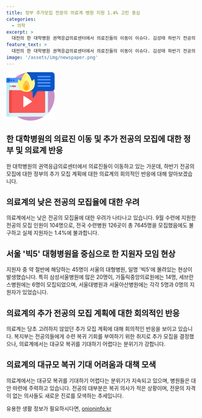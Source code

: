 ```yaml
---
title: 정부 추가모집 전문의 의료계 병원 지원 1.4% 고민 중심
categories:
  - 의학
excerpt: >
  대전의 한 대학병원 권역응급의료센터에서 의료진들의 이동이 이슈다. 김성태 하반기 전공의 모집이 1%대의 낮은 지원율로 마감되어 정부가 추가 모집을 검토 중이다. 보건복지부는 전날 마감된 모집에 104명이 지원한 것으로 밝혔는데, 45명은 빅5 대형병원에서 지원했다. 전공의의 복귀 상황이 어려워지면서 추가 모집을 검토하게 된 이유와 의료계의 회의적인 반응, 앞으로의 대응 방향에 대한 토론이 뜨거워지고 있다. 이에 대한 의견과 대비책은 계속해서 필요하다는 것이다.
feature_text: >
  대전의 한 대학병원 권역응급의료센터에서 의료진들의 이동이 이슈다. 김성태 하반기 전공의 모집이 1%대의 낮은 지원율로 마감되어 정부가 추가 모집을 검토 중이다. 보건복지부는 전날 마감된 모집에 104명이 지원한 것으로 밝혔는데, 45명은 빅5 대형병원에서 지원했다. 전공의의 복귀 상황이 어려워지면서 추가 모집을 검토하게 된 이유와 의료계의 회의적인 반응, 앞으로의 대응 방향에 대한 토론이 뜨거워지고 있다. 이에 대한 의견과 대비책은 계속해서 필요하다는 것이다.
image: '/assets/img/newspaper.png'
---
```


<p><img src="/assets/img/news.png" alt="rentncar 속보" /></p>

<h2 data-ke-size="size26">한 대학병원의 의료진 이동 및 추가 전공의 모집에 대한 정부 및 의료계 반응</h2>

<p data-ke-size="size16">한 대학병원의 권역응급의료센터에서 의료진들이 이동하고 있는 가운데, 하반기 전공의 모집에 대한 정부의 추가 모집 계획에 대한 의료계의 회의적인 반응에 대해 알아보겠습니다.</p>

<h2 data-ke-size="size26">의료계의 낮은 전공의 모집율에 대한 우려</h2>

<p data-ke-size="size16">의료계에서는 낮은 전공의 모집율에 대한 우려가 나타나고 있습니다. 9월 수련에 지원한 전공의 모집 인원이 104명으로, 전국 수련병원 126곳이 총 7645명을 모집했음에도 불구하고 실제 지원자는 1.4%에 불과합니다.</p>

<h2 data-ke-size="size26">서울 '빅5' 대형병원을 중심으로 한 지원자 모임 현상</h2>

<p data-ke-size="size16">지원자 중 약 절반에 해당하는 45명이 서울의 대형병원, 일명 '빅5'에 몰려있는 현상이 발생했습니다. 특히 삼성서울병원에 많은 20명이, 가톨릭중앙의료원에는 14명, 세브란스병원에는 6명이 모집되었으며, 서울대병원과 서울아산병원에는 각각 5명과 0명의 지원자가 있었습니다.</p>

<h2 data-ke-size="size26">의료계의 추가 전공의 모집 계획에 대한 회의적인 반응</h2>

<p data-ke-size="size16">의료계는 당초 고려하지 않았던 추가 모집 계획에 대해 회의적인 반응을 보이고 있습니다. 복지부는 전공의들에게 수련 복귀 기회를 부여하기 위한 취지로 추가 모집을 결정했으나, 의료계에서는 대규모 복귀를 기대하기 어렵다는 분위기가 강합니다.</p>

<h2 data-ke-size="size26">의료계의 대규모 복귀 기대 어려움과 대책 모색</h2>

<p data-ke-size="size16">의료계에서는 대규모 복귀를 기대하기 어렵다는 분위기가 지속되고 있으며, 병원들은 대안 마련에 주력하고 있습니다. 전공의 대부분은 복귀 의사가 적은 상황이며, 전문의 자격이 없는 의사들도 새로운 진로를 모색하는 추세입니다.</p>
유용한 생활 정보가 필요하시다면, <a href="https://onioninfo.kr" rel="dofollow">onioninfo.kr</a>


